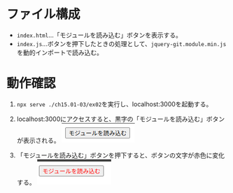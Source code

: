 # ファイル構成

- `index.html`...「モジュールを読み込む」ボタンを表示する。
- `index.js`...ボタンを押下したときの処理として、`jquery-git.module.min.js`を動的インポートで読み込む。

# 動作確認

1.  `npx serve ./ch15.01-03/ex02`を実行し、localhost:3000を起動する。

2.  localhost:3000にアクセスすると、黒字の「モジュールを読み込む」ボタンが表示される。
    ![alt text](image-1.png)

3.  「モジュールを読み込む」ボタンを押下すると、ボタンの文字が赤色に変化する。
    ![alt text](image.png)

